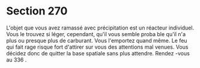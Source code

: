 # Section 270

L'objet que vous avez ramassé avec précipitation est un réacteur
individuel. Vous le trouvez si léger, cependant, qu'il vous semble
proba ble qu'il n'a plus ou presque plus de carburant. Vous
l'emportez quand même. Le feu qui fait rage risque fort d'attirer
sur vous des attentions mal venues. Vous décidez donc de quitter
la base spatiale sans plus attendre. Rendez -vous au 336 .